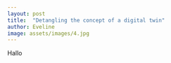 ```yaml
---
layout: post
title:  "Detangling the concept of a digital twin"
author: Eveline
image: assets/images/4.jpg
---
```



Hallo
